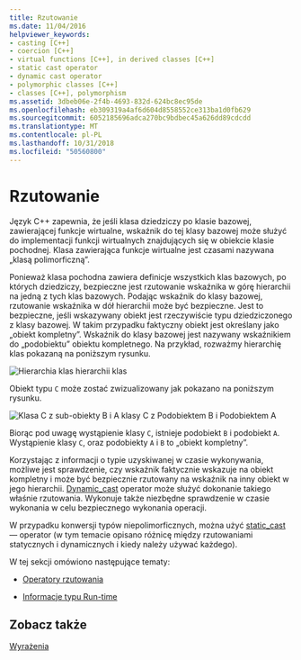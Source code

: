 ```yaml
---
title: Rzutowanie
ms.date: 11/04/2016
helpviewer_keywords:
- casting [C++]
- coercion [C++]
- virtual functions [C++], in derived classes [C++]
- static cast operator
- dynamic cast operator
- polymorphic classes [C++]
- classes [C++], polymorphism
ms.assetid: 3dbeb06e-2f4b-4693-832d-624bc8ec95de
ms.openlocfilehash: eb309319a4af6d604d8558552ce313ba1d0fb629
ms.sourcegitcommit: 6052185696adca270bc9bdbec45a626dd89cdcdd
ms.translationtype: MT
ms.contentlocale: pl-PL
ms.lasthandoff: 10/31/2018
ms.locfileid: "50560800"
---
```

# <a name="casting"></a>Rzutowanie

Język C++ zapewnia, że jeśli klasa dziedziczy po klasie bazowej, zawierającej funkcje wirtualne, wskaźnik do tej klasy bazowej może służyć do implementacji funkcji wirtualnych znajdujących się w obiekcie klasie pochodnej. Klasa zawierająca funkcje wirtualne jest czasami nazywana „klasą polimorficzną”.

Ponieważ klasa pochodna zawiera definicje wszystkich klas bazowych, po których dziedziczy, bezpieczne jest rzutowanie wskaźnika w górę hierarchii na jedną z tych klas bazowych. Podając wskaźnik do klasy bazowej, rzutowanie wskaźnika w dół hierarchii może być bezpieczne. Jest to bezpieczne, jeśli wskazywany obiekt jest rzeczywiście typu dziedziczonego z klasy bazowej. W takim przypadku faktyczny obiekt jest określany jako „obiekt kompletny”. Wskaźnik do klasy bazowej jest nazywany wskaźnikiem do „podobiektu” obiektu kompletnego. Na przykład, rozważmy hierarchię klas pokazaną na poniższym rysunku.

![Hierarchia klas](../cpp/media/vc38zz1.gif "vc38ZZ1") hierarchii klas

Obiekt typu `C` może zostać zwizualizowany jak pokazano na poniższym rysunku.

![Klasa C z sub&#45;obiekty B i A](../cpp/media/vc38zz2.gif "vc38ZZ2") klasy C z Podobiektem B i Podobiektem A

Biorąc pod uwagę wystąpienie klasy `C`, istnieje podobiekt `B` i podobiekt `A`. Wystąpienie klasy `C`, oraz podobiekty `A` i `B` to „obiekt kompletny”.

Korzystając z informacji o typie uzyskiwanej w czasie wykonywania, możliwe jest sprawdzenie, czy wskaźnik faktycznie wskazuje na obiekt kompletny i może być bezpiecznie rzutowany na wskaźnik na inny obiekt w jego hierarchii. [Dynamic_cast](../cpp/dynamic-cast-operator.md) operator może służyć dokonanie takiego właśnie rzutowania. Wykonuje także niezbędne sprawdzenie w czasie wykonania w celu bezpiecznego wykonania operacji.

W przypadku konwersji typów niepolimorficznych, można użyć [static_cast](../cpp/static-cast-operator.md) — operator (w tym temacie opisano różnicę między rzutowaniami statycznych i dynamicznych i kiedy należy używać każdego).

W tej sekcji omówiono następujące tematy:

- [Operatory rzutowania](../cpp/casting-operators.md)

- [Informacje typu Run-time](../cpp/run-time-type-information.md)

## <a name="see-also"></a>Zobacz także

[Wyrażenia](../cpp/expressions-cpp.md)